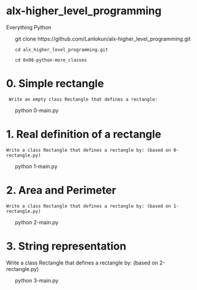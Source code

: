 # alx-higher_level_programming
Everything Python

<ul>
    git clone https://github.com/Lanlokun/alx-higher_level_programming.git

    cd alx_higher_level_programming.git

    cd 0x08-python-more_classes

 </ul>


 # 0. Simple rectangle

     Write an empty class Rectangle that defines a rectangle:

<ul>
    python 0-main.py

</ul>

# 1. Real definition of a rectangle

    Write a class Rectangle that defines a rectangle by: (based on 0-rectangle.py)


<ul>
    python 1-main.py

</ul>

# 2. Area and Perimeter

    Write a class Rectangle that defines a rectangle by: (based on 1-rectangle.py)

<ul>
    python 2-main.py

</ul>


# 3. String representation

Write a class Rectangle that defines a rectangle by: (based on 2-rectangle.py)

<ul>
    python 3-main.py

</ul>



